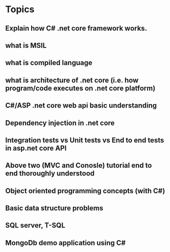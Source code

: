 # Topics
## Explain how C# .net core framework works. 
## what is MSIL 
## what is compiled language
## what is architecture of .net core (i.e. how program/code executes on .net core platform)
## C#/ASP .net core web api basic understanding
## Dependency injection in .net core
## Integration tests vs Unit tests vs End to end tests in asp.net core API
## Above two (MVC and Conosle) tutorial end to end thoroughly understood
## Object oriented programming concepts (with C#)
## Basic data structure problems
## SQL server, T-SQL
## MongoDb demo application using C#
